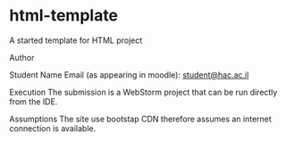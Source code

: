 # html-template
A started template for HTML project

Author

Student Name
Email (as appearing in moodle): student@hac.ac.il

Execution
The submission is a WebStorm project that can be run directly from the IDE.

Assumptions
The site use bootstap CDN therefore assumes an internet connection is available.
